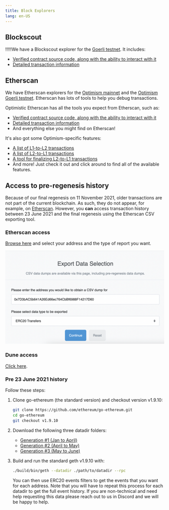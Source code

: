 ```yaml
---
title: Block Explorers
lang: en-US
---
```


## Blockscout

!!!!!We have a Blockscout explorer for the [Goerli testnet](https://blockscout.com/optimism/goerli/). It includes:

- [Verified contract source code, along with the ability to interact with it](https://blockscout.com/optimism/goerli/address/0x106941459A8768f5A92b770e280555FAF817576f/contracts#address-tabs)
- [Detailed transaction information](https://blockscout.com/optimism/goerli/tx/0xeb98c8279983cfee472c6067d2405acc130dca37e7536d6c83930e29aaa40e3e)



## Etherscan

We have Etherscan explorers for the [Optimism mainnet](https://explorer.optimism.io) and the  [Optimism  Goerli testnet](https://goerli-explorer.optimism.io).
Etherscan has lots of tools to help you debug transactions.

Optimistic Etherscan has all the tools you expect from Etherscan, such as:
- [Verified contract source code, along with the ability to interact with it](https://explorer.optimism.io/address/0x420000000000000000000000000000000000000F#code)
- [Detailed transaction information](https://explorer.optimism.io/tx/0x292423266d6da24126dc4e0e81890c22a67295cc8b1a987e71ad84748511452f)
- And everything else you might find on Etherscan!

It's also got some Optimism-specific features:
- [A list of L1-to-L2 transactions](https://explorer.optimism.io/txsEnqueued)
- [A list of L2-to-L1 transactions](https://explorer.optimism.io/txsExit)
- [A tool for finalizing L2-to-L1 transactions](https://explorer.optimism.io/messagerelayer)
- And more! Just check it out and click around to find all of the available features.

## Access to pre-regenesis history

Because of our final regenesis on 11 November 2021, older transactions are not part of the current blockchain. 
As such, they do not appear, for example, on [Etherscan](https://explorer.optimism.io/).
However, you **can** access transaction history between 23 June 2021 and the final regenesis using the Etherscan CSV exporting tool.

### Etherscan access

[Browse here](https://explorer.optimism.io/exportDataMain) and select your address and the type of report you want.

![export data](../../assets/docs/useful-tools/explorers/export.png)


### Dune access

[Click here](https://dune.com/optimismfnd/OVM1.0-User-Address-Transactions).

<!--
If none of the Etherscan CSV files contains the information you need, you can use a query on [Dune Analytics](https://dune.xyz), similar to [this query](https://dune.xyz/queries/354886?addr=%5Cx25E1c58040f27ECF20BBd4ca83a09290326896B3).
You have to log on with a Dune account, but their free tier is sufficient.

```sql
SELECT * FROM optimism.transactions
WHERE "from"='{{addr}}' or "to"='{{addr}}'
LIMIT 100
```

Notes:
- Make sure to select the data source **Optimism (OVM 1.0)**
- This is how you specify parameters in Dune, `{{` followed by the parameter name and then `}}`. 
- Addresses are specified as `\x<hex address>` rather than `0x<hex address>`.  
- The limit is not required, but here to save resources
-->


### Pre 23 June 2021 history

Follow these steps:

1. Clone go-ethereum (the standard version) and checkout version v1.9.10:

   ```sh
   git clone https://github.com/ethereum/go-ethereum.git
   cd go-ethereum
   git checkout v1.9.10
   ```

1. Download the following three datadir folders:
   - [Generation #1 (Jan to April)](https://storage.googleapis.com/sequencer-datadirs/datadir-gen1.zip) 
   - [Generation #2 (April to May)](https://storage.googleapis.com/sequencer-datadirs/datadir-gen2.zip)
   - [Generation #3 (May to June)](https://storage.googleapis.com/sequencer-datadirs/datadir-gen3.zip)

1. Build and run the standard geth v1.9.10 with:

   ```sh
   ./build/bin/geth --datadir ./path/to/datadir --rpc
   ```

   You can then use ERC20 events filters to get the events that you want for each address. Note that you will have to repeat this process for each datadir to get the full event history.
   If you are non-technical and need help requesting this data please reach out to us in Discord and we will be happy to help.



